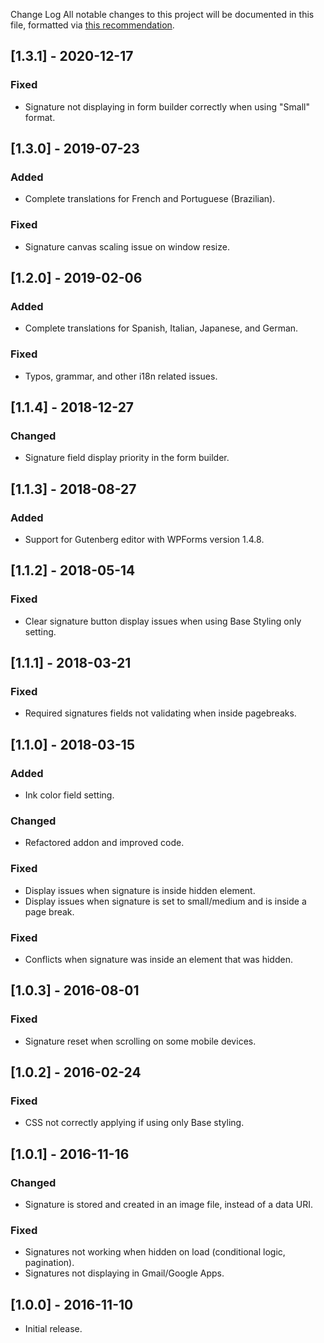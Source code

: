 Change Log
All notable changes to this project will be documented in this file, formatted via [this recommendation](http://keepachangelog.com/).

## [1.3.1] - 2020-12-17
### Fixed
- Signature not displaying in form builder correctly when using "Small" format.

## [1.3.0] - 2019-07-23
### Added
- Complete translations for French and Portuguese (Brazilian).

### Fixed
- Signature canvas scaling issue on window resize.

## [1.2.0] - 2019-02-06
### Added
- Complete translations for Spanish, Italian, Japanese, and German.

### Fixed
- Typos, grammar, and other i18n related issues.

## [1.1.4] - 2018-12-27
### Changed
- Signature field display priority in the form builder.

## [1.1.3] - 2018-08-27
### Added
- Support for Gutenberg editor with WPForms version 1.4.8.

## [1.1.2] - 2018-05-14
### Fixed
- Clear signature button display issues when using Base Styling only setting.

## [1.1.1] - 2018-03-21
### Fixed
- Required signatures fields not validating when inside pagebreaks.

## [1.1.0] - 2018-03-15
### Added
- Ink color field setting.

### Changed
- Refactored addon and improved code.

### Fixed
- Display issues when signature is inside hidden element.
- Display issues when signature is set to small/medium and is inside a page break.

### Fixed
- Conflicts when signature was inside an element that was hidden.

## [1.0.3] - 2016-08-01
### Fixed
- Signature reset when scrolling on some mobile devices.

## [1.0.2] - 2016-02-24
### Fixed
- CSS not correctly applying if using only Base styling.

## [1.0.1] - 2016-11-16
### Changed
- Signature is stored and created in an image file, instead of a data URI.

### Fixed
- Signatures not working when hidden on load (conditional logic, pagination).
- Signatures not displaying in Gmail/Google Apps.

## [1.0.0] - 2016-11-10
- Initial release.
